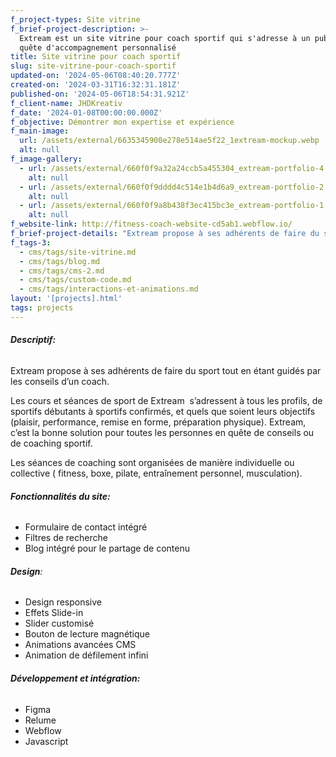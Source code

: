```yaml
---
f_project-types: Site vitrine
f_brief-project-description: >-
  Extream est un site vitrine pour coach sportif qui s'adresse à un public en
  quête d'accompagnement personnalisé 
title: Site vitrine pour coach sportif
slug: site-vitrine-pour-coach-sportif
updated-on: '2024-05-06T08:40:20.777Z'
created-on: '2024-03-31T16:32:31.181Z'
published-on: '2024-05-06T18:54:31.921Z'
f_client-name: JHDKreativ
f_date: '2024-01-08T00:00:00.000Z'
f_objective: Démontrer mon expertise et expérience
f_main-image:
  url: /assets/external/6635345900e278e514ae5f22_1extream-mockup.webp
  alt: null
f_image-gallery:
  - url: /assets/external/660f0f9a32a24ccb5a455304_extream-portfolio-4.webp
    alt: null
  - url: /assets/external/660f0f9dddd4c514e1b4d6a9_extream-portfolio-2.webp
    alt: null
  - url: /assets/external/660f0f9a8b438f3ec415bc3e_extream-portfolio-1.webp
    alt: null
f_website-link: http://fitness-coach-website-cd5ab1.webflow.io/
f_brief-project-details: "Extream propose à ses adhérents de faire du sport tout en étant guidés par les conseils d’un coach. Les cours et séances de sport de Extream s’adressent à tous les profils, de sportifs débutants à sportifs confirmés, et quels que soient leurs objectifs (plaisir, performance, remise en forme, préparation physique). Extream, c’est la bonne solution pour toutes les personnes en quête de conseils ou de coaching sportif.\_Les séances de coaching sont organisées de manière individuelle ou collective ( fitness, boxe, pilate, entraînement personnel, musculation). Fonctionnalités du site:\nResponsive design\nFormulaire de contact intégré\nFiltres de recherche\nBlog intégré pour le partage de contenu Design:\nProfessionnel et dynamique\nCouleurs et typographie attractives\nCharte graphique cohérente avec image de marque Développement et intégration:\nWebflow\nRelume\nJavascript‍"
f_tags-3:
  - cms/tags/site-vitrine.md
  - cms/tags/blog.md
  - cms/tags/cms-2.md
  - cms/tags/custom-code.md
  - cms/tags/interactions-et-animations.md
layout: '[projects].html'
tags: projects
---
```


###### **Descriptif:**

Extream propose à ses adhérents de faire du sport tout en étant guidés par les conseils d’un coach.

Les cours et séances de sport de Extream  s’adressent à tous les profils, de sportifs débutants à sportifs confirmés, et quels que soient leurs objectifs (plaisir, performance, remise en forme, préparation physique). Extream, c’est la bonne solution pour toutes les personnes en quête de conseils ou de coaching sportif. 

Les séances de coaching sont organisées de manière individuelle ou collective ( fitness, boxe, pilate, entraînement personnel, musculation).

###### **Fonctionnalités du site:**

*   Formulaire de contact intégré
*   Filtres de recherche
*   Blog intégré pour le partage de contenu

###### **Design**:

*   Design responsive
*   Effets Slide-in
*   Slider customisé
*   Bouton de lecture magnétique
*   Animations avancées CMS
*   Animation de défilement infini

###### **Développement et intégration:**

*   Figma
*   Relume
*   Webflow
*   Javascript

‍
